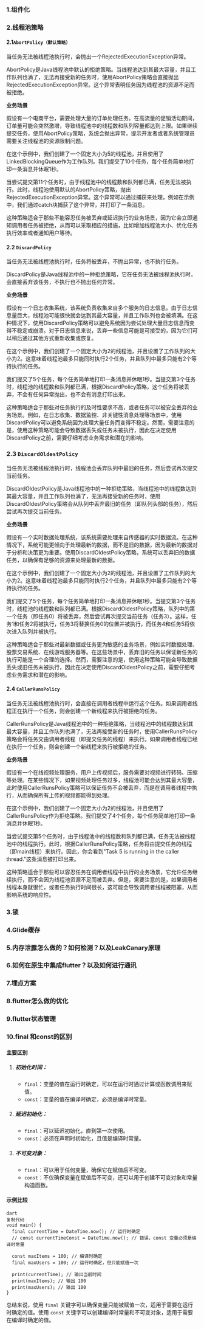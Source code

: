 ### 1.组件化



### 2.线程池策略

#### 2.1`AbortPolicy（默认策略）`

当任务无法被线程池执行时，会抛出一个RejectedExecutionException异常。

AbortPolicy是Java线程池中默认的拒绝策略。当线程池达到其最大容量，并且工作队列也满了，无法再接受新的任务时，使用AbortPolicy策略会直接抛出RejectedExecutionException异常。这个异常表明任务因为线程池的资源不足而被拒绝。

**业务场景**

假设有一个电商平台，需要处理大量的订单处理任务。在高流量的促销活动期间，订单量可能会突然激增，导致线程池中的线程数和队列容量都达到上限。如果继续提交任务，使用AbortPolicy策略，系统会抛出异常，提示开发者或者系统管理员需要关注线程池的资源限制问题。

在这个示例中，我们创建了一个固定大小为5的线程池，并且使用了LinkedBlockingQueue作为工作队列。我们提交了10个任务，每个任务简单地打印一条消息并休眠1秒。

当尝试提交第11个任务时，由于线程池中的线程数和队列都已满，任务无法被执行。此时，线程池使用默认的AbortPolicy策略，抛出RejectedExecutionException异常。这个异常可以通过捕获来处理，例如在示例中，我们通过catch块捕获了这个异常，并打印了一条消息。

这种策略适合于那些不能容忍任务被丢弃或延迟执行的业务场景，因为它会立即通知调用者任务被拒绝，从而可以采取相应的措施，比如增加线程池大小、优化任务执行效率或者通知用户等待。

#### 2.2 `DiscardPolicy`

当任务无法被线程池执行时，任务将被丢弃，不抛出异常，也不执行任务。

DiscardPolicy是Java线程池中的一种拒绝策略，它在任务无法被线程池执行时，会直接丢弃该任务，不执行也不抛出任何异常。

**业务场景**

假设有一个日志收集系统，该系统负责收集来自多个服务的日志信息。由于日志信息量巨大，线程池可能很快就会达到其最大容量，并且工作队列也会被填满。在这种情况下，使用DiscardPolicy策略可以避免系统因为尝试处理大量日志信息而变得不稳定或崩溃。对于日志信息来说，丢弃一些信息可能是可接受的，因为它们可以稍后通过其他方式重新收集或恢复。

在这个示例中，我们创建了一个固定大小为2的线程池，并且设置了工作队列的大小为2。这意味着线程池最多只能同时执行2个任务，并且队列中最多只能有2个等待执行的任务。

我们提交了5个任务，每个任务简单地打印一条消息并休眠1秒。当提交第3个任务时，线程池的线程数和队列都已满，根据DiscardPolicy策略，这个任务将被丢弃，不会有任何异常抛出，也不会有消息打印出来。

这种策略适合于那些对任务执行的及时性要求不高，或者任务可以被安全丢弃的业务场景。例如，在日志收集、数据监控、非关键性消息处理等场景中，使用DiscardPolicy可以避免系统因为处理大量任务而变得不稳定。然而，需要注意的是，使用这种策略可能会导致数据丢失或任务未被执行，因此在决定使用DiscardPolicy之前，需要仔细考虑业务需求和潜在的影响。

### 2.3 `DiscardOldestPolicy`

当任务无法被线程池执行时，线程池会丢弃队列中最旧的任务，然后尝试再次提交当前任务。

DiscardOldestPolicy是Java线程池中的一种拒绝策略，当线程池中的线程数达到其最大容量，并且工作队列也满了，无法再接受新的任务时，使用DiscardOldestPolicy策略会从队列中丢弃最旧的任务（即队列头部的任务），然后尝试再次提交当前任务。

**业务场景**

假设有一个实时数据处理系统，该系统需要处理来自传感器的实时数据流。在这种情况下，系统可能更倾向于处理最新的数据，而不是旧的数据，因为最新的数据对于分析和决策更为重要。使用DiscardOldestPolicy策略，系统可以丢弃旧的数据任务，以确保有足够的资源来处理最新的数据。

在这个示例中，我们创建了一个固定大小为2的线程池，并且设置了工作队列的大小为2。这意味着线程池最多只能同时执行2个任务，并且队列中最多只能有2个等待执行的任务。

我们提交了5个任务，每个任务简单地打印一条消息并休眠1秒。当提交第3个任务时，线程池的线程数和队列都已满。根据DiscardOldestPolicy策略，队列中的第一个任务（即任务0）将被丢弃，然后尝试再次提交当前任务（任务3）。这样，任务1和任务2将被执行，任务3将替换任务0的位置并被执行，而任务4和任务5将依次进入队列并被执行。

这种策略适合于那些对最新数据或任务更为敏感的业务场景，例如实时数据处理、股票交易系统、在线游戏服务器等。在这些场景中，丢弃旧的任务以保证新任务的执行可能是一个合理的选择。然而，需要注意的是，使用这种策略可能会导致数据丢失或旧任务未被执行，因此在决定使用DiscardOldestPolicy之前，需要仔细考虑业务需求和潜在的影响。

#### 2.4 `CallerRunsPolicy`

当任务无法被线程池执行时，会直接在调用者线程中运行这个任务。如果调用者线程正在执行一个任务，则会创建一个新线程来执行被拒绝的任务。

CallerRunsPolicy是Java线程池中的一种拒绝策略，当线程池中的线程数达到其最大容量，并且工作队列也满了，无法再接受新的任务时，使用CallerRunsPolicy策略会将任务交由调用者线程（即提交任务的线程）来执行。如果调用者线程已经在执行一个任务，则会创建一个新线程来执行被拒绝的任务。

**业务场景**

假设有一个在线视频处理服务，用户上传视频后，服务需要对视频进行转码、压缩等处理。在某些情况下，如果视频处理任务过多，线程池可能会达到其最大容量，此时使用CallerRunsPolicy策略可以保证任务不会被丢弃，而是在调用者线程中执行，从而确保所有上传的视频都能得到处理。

在这个示例中，我们创建了一个固定大小为2的线程池，并且使用了CallerRunsPolicy作为拒绝策略。我们提交了4个任务，每个任务简单地打印一条消息并休眠1秒。

当尝试提交第5个任务时，由于线程池中的线程数和队列都已满，任务无法被线程池中的线程执行。此时，根据CallerRunsPolicy策略，任务将由提交任务的线程（即main线程）来执行。因此，你会看到"Task 5 is running in the caller thread."这条消息被打印出来。

这种策略适合于那些可以容忍任务在调用者线程中执行的业务场景，它允许任务继续执行，而不会因为线程池资源不足而被丢弃。但是，需要注意的是，如果调用者线程本身就很忙，或者任务执行时间很长，这可能会导致调用者线程被阻塞，从而影响系统的响应性。

### 3.锁



### 4.Glide缓存



### 5.内存泄露怎么做的？如何检测？以及LeakCanary原理



### 6.如何在原生中集成flutter？以及如何进行通讯



### 7.埋点方案



### 8.flutter怎么做的优化



### 9.flutter状态管理



### 10.final 和const的区别

#### 主要区别

1. ##### **初始化时间**：

   - `final`：变量的值在运行时确定，可以在运行时通过计算或函数调用来赋值。
   - `const`：变量的值在编译时确定，必须是编译时常量。

2. ##### **延迟初始化**：

   - `final`：可以延迟初始化，直到第一次使用。
   - `const`：必须在声明时初始化，且值是编译时常量。

3. ##### **不可变对象**：

   - `final`：可以用于任何变量，确保它在赋值后不可变。
   - `const`：不仅确保变量在赋值后不可变，还可以用于创建不可变对象和常量构造函数。

#### 示例比较

```
dart
复制代码
void main() {
  final currentTime = DateTime.now(); // 运行时确定
  // const currentTimeConst = DateTime.now(); // 错误，const 变量必须是编译时常量

  const maxItems = 100; // 编译时确定
  final maxUsers = 100; // 运行时确定，但只能赋值一次

  print(currentTime); // 输出当前时间
  print(maxItems); // 输出 100
  print(maxUsers); // 输出 100
}
```

总结来说，使用 `final` 关键字可以确保变量只能被赋值一次，适用于需要在运行时确定的值。使用 `const` 关键字可以创建编译时常量和不可变对象，适用于需要在编译时确定的值。